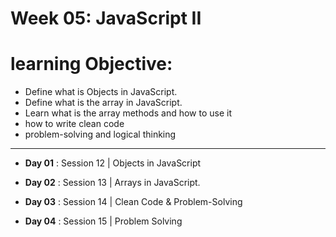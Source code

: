 # Week 05: JavaScript II

# learning Objective:

- Define what is Objects in JavaScript. 
- Define what is the array in JavaScript. 
- Learn what is the array methods and how to use it 
- how to write clean code 
- problem-solving and logical thinking

--------------------------------------------------------------------------------

- **Day 01** : Session 12 | Objects in JavaScript

- **Day 02** : Session 13 | Arrays in JavaScript.

- **Day 03** : Session 14 | Clean Code & Problem-Solving

- **Day 04** : Session 15 | Problem Solving
